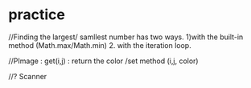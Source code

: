 # practice

//Finding the largest/ samllest number has two ways. 1)with the built-in method (Math.max/Math.min) 2. with the iteration loop. 

//PImage : get(i,j) : return the color /set method (i,j, color) 

//? Scanner 
